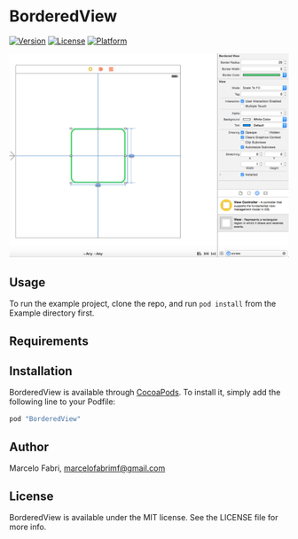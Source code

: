 # BorderedView

[![Version](https://img.shields.io/cocoapods/v/BorderedView.svg?style=flat)](http://cocoapods.org/pods/BorderedView)
[![License](https://img.shields.io/cocoapods/l/BorderedView.svg?style=flat)](http://cocoapods.org/pods/BorderedView)
[![Platform](https://img.shields.io/cocoapods/p/BorderedView.svg?style=flat)](http://cocoapods.org/pods/BorderedView)

![Screenshot](screenshot.png)

## Usage

To run the example project, clone the repo, and run `pod install` from the Example directory first.

## Requirements

## Installation

BorderedView is available through [CocoaPods](http://cocoapods.org). To install
it, simply add the following line to your Podfile:

```ruby
pod "BorderedView"
```

## Author

Marcelo Fabri, marcelofabrimf@gmail.com

## License

BorderedView is available under the MIT license. See the LICENSE file for more info.
